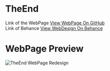 # TheEnd
Link of the WebPage [View WebPage On GitHub](https://benvalencia.github.io/TheEnd)<br>
Link of Behance [View WebDesign On Behance](https://www.behance.net/gallery/50577189/TheEnd-Web-Redesign)
<br>
# WebPage Preview
![TheEnd WebPage Redesign](https://benvalencia.github.io/TheEnd/img/Web-Share-theend.png)
